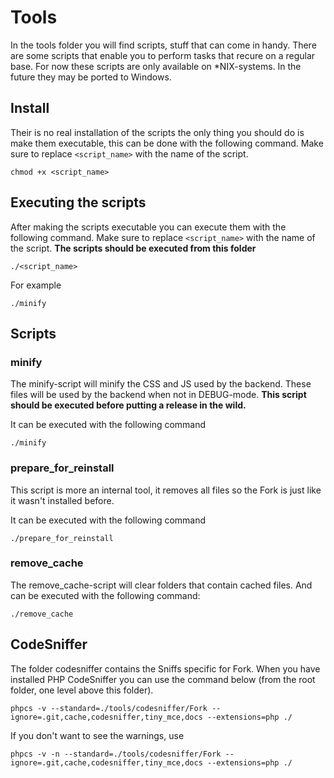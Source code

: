 # Tools
In the tools folder you will find scripts, stuff that can come in handy.
There are some scripts that enable you to perform tasks that recure on a regular base. For now these scripts are only available on *NIX-systems. In the future they may be ported to Windows.

## Install
Their is no real installation of the scripts the only thing you should do is make them executable, this can be done with the following command. Make sure to replace `<script_name>` with the name of the script.

	chmod +x <script_name>

## Executing the scripts
After making the scripts executable you can execute them with the following command. Make sure to replace `<script_name>` with the name of the script. **The scripts should be executed from this folder**

	./<script_name>
	
For example

	./minify

## Scripts

### minify
The minify-script will minify the CSS and JS used by the backend. These files will be used by the backend when not in DEBUG-mode.
**This script should be executed before putting a release in the wild.**

It can be executed with the following command

	./minify

### prepare_for_reinstall
This script is more an internal tool, it removes all files so the Fork is just like it wasn't installed before.

It can be executed with the following command

	./prepare_for_reinstall

### remove_cache
The remove_cache-script will clear folders that contain cached files. And can be executed with the following command:

	./remove_cache
	
## CodeSniffer
The folder codesniffer contains the Sniffs specific for Fork. When you have installed PHP CodeSniffer you can use the command below (from the root folder, one level above this folder).

	phpcs -v --standard=./tools/codesniffer/Fork --ignore=.git,cache,codesniffer,tiny_mce,docs --extensions=php ./
	
If you don't want to see the warnings, use

	phpcs -v -n --standard=./tools/codesniffer/Fork --ignore=.git,cache,codesniffer,tiny_mce,docs --extensions=php ./
